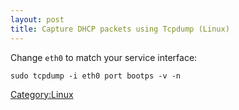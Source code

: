 ```yaml
---
layout: post 
title: Capture DHCP packets using Tcpdump (Linux)
---
```


Change `eth0` to match your service interface:

    sudo tcpdump -i eth0 port bootps -v -n

[Category:Linux](Category:Linux "wikilink")
